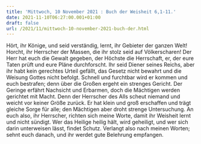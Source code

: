 ```yaml
---
title: 'Mittwoch, 10 November 2021 : Buch der Weisheit 6,1-11.'
date: 2021-11-10T06:27:00.001+01:00
draft: false
url: /2021/11/mittwoch-10-november-2021-buch-der.html
---
```


Hört, ihr Könige, und seid verständig, lernt, ihr Gebieter der ganzen Welt! Horcht, ihr Herrscher der Massen, die ihr stolz seid auf Völkerscharen! Der Herr hat euch die Gewalt gegeben, der Höchste die Herrschaft, er, der eure Taten prüft und eure Pläne durchforscht. Ihr seid Diener seines Reichs, aber ihr habt kein gerechtes Urteil gefällt, das Gesetz nicht bewahrt und die Weisung Gottes nicht befolgt. Schnell und furchtbar wird er kommen und euch bestrafen; denn über die Großen ergeht ein strenges Gericht. Der Geringe erfährt Nachsicht und Erbarmen, doch die Mächtigen werden gerichtet mit Macht. Denn der Herrscher des Alls scheut niemand und weicht vor keiner Größe zurück. Er hat klein und groß erschaffen und trägt gleiche Sorge für alle; den Mächtigen aber droht strenge Untersuchung. An euch also, ihr Herrscher, richten sich meine Worte, damit ihr Weisheit lernt und nicht sündigt. Wer das Heilige heilig hält, wird geheiligt, und wer sich darin unterweisen lässt, findet Schutz. Verlangt also nach meinen Worten; sehnt euch danach, und ihr werdet gute Belehrung empfangen.
